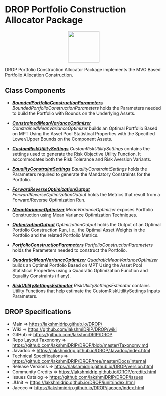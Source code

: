 # DROP Portfolio Construction Allocator Package

<p align="center"><img src="https://github.com/lakshmiDRIP/DROP/blob/master/DRIP_Logo.gif?raw=true" width="100"></p>

DROP Portfolio Construction Allocator Package implements the MVO Based Portfolio Allocation Construction.


## Class Components

 * [***BoundedPortfolioConstructionParameters***](https://github.com/lakshmiDRIP/DROP/tree/master/src/main/java/org/drip/portfolioconstruction/allocator/BoundedPortfolioConstructionParameters.java)
 <i>BoundedPortfolioConstructionParameters</i> holds the Parameters needed to build the Portfolio with Bounds
 on the Underlying Assets.

 * [***ConstrainedMeanVarianceOptimizer***](https://github.com/lakshmiDRIP/DROP/tree/master/src/main/java/org/drip/portfolioconstruction/allocator/ConstrainedMeanVarianceOptimizer.java)
 <i>ConstrainedMeanVarianceOptimizer</i> builds an Optimal Portfolio Based on MPT Using the Asset Pool
 Statistical Properties with the Specified Lower/Upper Bounds on the Component Assets.

 * [***CustomRiskUtilitySettings***](https://github.com/lakshmiDRIP/DROP/tree/master/src/main/java/org/drip/portfolioconstruction/allocator/CustomRiskUtilitySettings.java)
 <i>CustomRiskUtilitySettings</i> contains the settings used to generate the Risk Objective Utility Function.
 It accommodates both the Risk Tolerance and Risk Aversion Variants.

 * [***EqualityConstraintSettings***](https://github.com/lakshmiDRIP/DROP/tree/master/src/main/java/org/drip/portfolioconstruction/allocator/EqualityConstraintSettings.java)
 <i>EqualityConstraintSettings</i> holds the Parameters required to generate the Mandatory
 Constraints for the Portfolio.

 * [***ForwardReverseOptimizationOutput***](https://github.com/lakshmiDRIP/DROP/tree/master/src/main/java/org/drip/portfolioconstruction/allocator/ForwardReverseOptimizationOutput.java)
 <i>ForwardReverseOptimizationOutput</i> holds the Metrics that result from a Forward/Reverse Optimization
 Run.

 * [***MeanVarianceOptimizer***](https://github.com/lakshmiDRIP/DROP/tree/master/src/main/java/org/drip/portfolioconstruction/allocator/MeanVarianceOptimizer.java)
 <i>MeanVarianceOptimizer</i> exposes Portfolio Construction using Mean Variance Optimization Techniques.

 * [***OptimizationOutput***](https://github.com/lakshmiDRIP/DROP/tree/master/src/main/java/org/drip/portfolioconstruction/allocator/OptimizationOutput.java)
 <i>OptimizationOutput</i> holds the Output of an Optimal Portfolio Construction Run, i.e., the Optimal Asset
 Weights in the Portfolio and the related Portfolio Metrics.

 * [***PortfolioConstructionParameters***](https://github.com/lakshmiDRIP/DROP/tree/master/src/main/java/org/drip/portfolioconstruction/allocator/PortfolioConstructionParameters.java)
 <i>PortfolioConstructionParameters</i> holds the Parameters needed to construct the Portfolio.

 * [***QuadraticMeanVarianceOptimizer***](https://github.com/lakshmiDRIP/DROP/tree/master/src/main/java/org/drip/portfolioconstruction/allocator/QuadraticMeanVarianceOptimizer.java)
 <i>QuadraticMeanVarianceOptimizer</i> builds an Optimal Portfolio Based on MPT Using the Asset Pool
 Statistical Properties using a Quadratic Optimization Function and Equality Constraints (if any).

 * [***RiskUtilitySettingsEstimator***](https://github.com/lakshmiDRIP/DROP/tree/master/src/main/java/org/drip/portfolioconstruction/allocator/RiskUtilitySettingsEstimator.java)
 <i>RiskUtilitySettingsEstimator</i> contains Utility Functions that help estimate the
 CustomRiskUtilitySettings Inputs Parameters.


## DROP Specifications

 * Main                     => https://lakshmidrip.github.io/DROP/
 * Wiki                     => https://github.com/lakshmiDRIP/DROP/wiki
 * GitHub                   => https://github.com/lakshmiDRIP/DROP
 * Repo Layout Taxonomy     => https://github.com/lakshmiDRIP/DROP/blob/master/Taxonomy.md
 * Javadoc                  => https://lakshmidrip.github.io/DROP/Javadoc/index.html
 * Technical Specifications => https://github.com/lakshmiDRIP/DROP/tree/master/Docs/Internal
 * Release Versions         => https://lakshmidrip.github.io/DROP/version.html
 * Community Credits        => https://lakshmidrip.github.io/DROP/credits.html
 * Issues Catalog           => https://github.com/lakshmiDRIP/DROP/issues
 * JUnit                    => https://lakshmidrip.github.io/DROP/junit/index.html
 * Jacoco                   => https://lakshmidrip.github.io/DROP/jacoco/index.html
